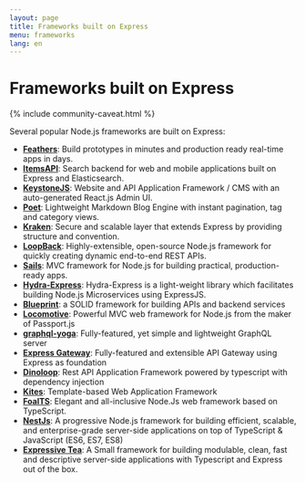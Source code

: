 ```yaml
---
layout: page
title: Frameworks built on Express
menu: frameworks
lang: en
---
```


# Frameworks built on Express

{% include community-caveat.html %}

Several popular Node.js frameworks are built on Express:

- **[Feathers](http://feathersjs.com)**: Build prototypes in minutes and production ready real-time apps in days.
- **[ItemsAPI](https://www.itemsapi.com/)**: Search backend for web and mobile applications built on Express and Elasticsearch.
- **[KeystoneJS](http://keystonejs.com/)**: Website and API Application Framework / CMS with an auto-generated React.js Admin UI.
- **[Poet](http://jsantell.github.io/poet)**: Lightweight Markdown Blog Engine with instant pagination, tag and category views.
- **[Kraken](http://krakenjs.com/)**: Secure and scalable layer that extends Express by providing structure and convention.
- **[LoopBack](http://loopback.io)**: Highly-extensible, open-source Node.js framework for quickly creating dynamic end-to-end REST APIs.
- **[Sails](http://sailsjs.org/)**: MVC framework for Node.js for building practical, production-ready apps.
- **[Hydra-Express](https://github.com/flywheelsports/fwsp-hydra-express)**: Hydra-Express is a light-weight library which facilitates building Node.js Microservices using ExpressJS.
- **[Blueprint](http://github.com/onehilltech/blueprint)**: a SOLID framework for building APIs and backend services
- **[Locomotive](http://locomotivejs.org/)**: Powerful MVC web framework for Node.js from the maker of Passport.js
- **[graphql-yoga](https://github.com/graphcool/graphql-yoga)**: Fully-featured, yet simple and lightweight GraphQL server
- **[Express Gateway](https://express-gateway.io)**: Fully-featured and extensible API Gateway using Express as foundation
- **[Dinoloop](https://github.com/ParallelTask/dinoloop)**: Rest API Application Framework powered by typescript with dependency injection
- **[Kites](https://kites.nodejs.vn/)**: Template-based Web Application Framework
- **[FoalTS](https://foalts.org/)**: Elegant and all-inclusive Node.Js web framework based on TypeScript.
- **[NestJs](https://github.com/nestjs/nest)**: A progressive Node.js framework for building efficient, scalable, and enterprise-grade server-side applications on top of TypeScript & JavaScript (ES6, ES7, ES8)
- **[Expressive Tea](https://github.com/Zero-OneiT/expresive-tea)**: A Small framework for building modulable, clean, fast and descriptive server-side applications with Typescript and Express out of the box.
